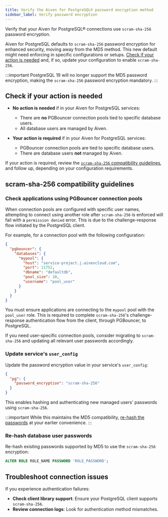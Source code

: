 ```yaml
---
title: Verify the Aiven for PostgreSQL® password encryption method
sidebar_label: Verify password encryption
---
```


Verify that your Aiven for PostgreSQL® connections use `scram-sha-256` password encryption.

Aiven for PostgreSQL defaults to `scram-sha-256` password encryption for enhanced security,
moving away from the MD5 method. This new default might need enforcing in specific
configurations or setups.
[Check if your action is needed](/docs/products/postgresql/troubleshooting/pg-password-encryption-upgrade#check-if-your-action-is-needed)
and, if so, update your configuration to enable `scram-sha-256`.

:::important
PostgreSQL 19 will no longer support the MD5 password encryption, making the
`scram-sha-256` password encryption mandatory.
:::

## Check if your action is needed

- **No action is needed** if in your Aiven for PostgreSQL services:

  - There are **no** PGBouncer connection pools tied to specific database users.
  - All database users are managed by Aiven.

- **Your action is required** if in your Aiven for PostgreSQL services:

  - PGBouncer connection pools are tied to specific database users.
  - There are database users **not** managed by Aiven.

If your action is required, review the
[`scram-sha-256` compatibility guidelines](/docs/products/postgresql/troubleshooting/pg-password-encryption-upgrade#scram-sha-256-compatibility-guidelines),
and follow up, depending on your configuration requirements.

## scram-sha-256 compatibility guidelines

### Check applications using PGBouncer connection pools

When connection pools are configured with specific user names, attempting to connect using
another role after `scram-sha-256` is enforced will fail with a `permission denied` error.
This is due to the challenge-response flow initiated by the PostgreSQL client.

For example, for a connection pool with the following configuration:

```json {9}
{
  "pgbouncer": {
    "databases": {
      "mypool": {
        "host": "service-project.j.aivencloud.com",
        "port": 11752,
        "dbname": "defaultdb",
        "pool_size": 10,
        "username": "pool_user"
      }
    }
  }
}
```

You must ensure applications are connecting to the `mypool` pool with the `pool_user` role.
This is required to complete `scram-sha-256`'s challenge-response authentication flow from the client, through PGBouncer, to PostgreSQL.

If you need user-specific connection pools, consider migrating to `scram-sha-256` and
updating all relevant user passwords accordingly.

### Update service's `user_config`

Update the password encryption value in your service's `user_config`:

```json
{
  "pg": {
    "password_encryption": "scram-sha-256"
  }
}
```

This enables hashing and authenticating new managed users' passwords using `scram-sha-256`.

:::important
While this maintains the MD5 compatibility,
[re-hash the passwords](/docs/products/postgresql/troubleshooting/pg-password-encryption-upgrade#re-hash-database-user-passwords)
at your earlier convenience.
:::

### Re-hash database user passwords

Re-hash existing passwords supported by MD5 to use the `scram-sha-256` encryption:

```sql
ALTER ROLE ROLE_NAME PASSWORD 'ROLE_PASSWORD';
```

## Troubleshoot connection issues

If you experience authentication failures:

- **Check client library support**: Ensure your PostgreSQL client supports `scram-sha-256`.
- **Review connection logs**: Look for authentication method mismatches.
